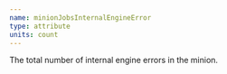 ```yaml
---
name: minionJobsInternalEngineError
type: attribute
units: count
---
```


The total number of internal engine errors in the minion.